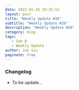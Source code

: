 ```yaml
---
date: 2022-02-26 19:25:53
layout: post
title: "Weekly Update #26"
subtitle: "Weekly Update #26"
description: "Weekly Update #26"
category: blog
tags:
   - Sem B
   - Weekly Update
author: Joe Siu
paginate: true
---
```

### Changelog

* To be update...
